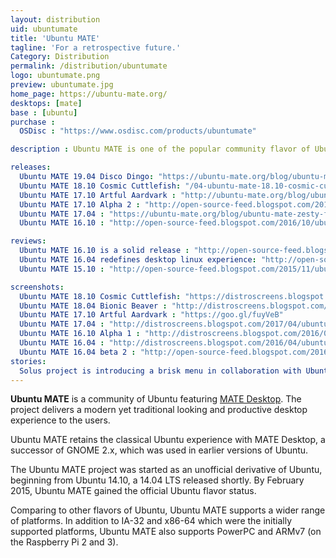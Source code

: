 ```yaml
---
layout: distribution
uid: ubuntumate
title: 'Ubuntu MATE'
tagline: 'For a retrospective future.'
Category: Distribution
permalink: /distribution/ubuntumate
logo: ubuntumate.png
preview: ubuntumate.jpg
home_page: https://ubuntu-mate.org/
desktops: [mate]
base : [ubuntu]
purchase :
  OSDisc : "https://www.osdisc.com/products/ubuntumate"

description : Ubuntu MATE is one of the popular community flavor of Ubuntu delivering, classical yet productive and mdoern desktop experience. Stories, updates and reviews of Ubuntu MATE.

releases:
  Ubuntu MATE 19.04 Disco Dingo: "https://ubuntu-mate.org/blog/ubuntu-mate-disco-final-release/"
  Ubuntu MATE 18.10 Cosmic Cuttlefish: "/04-ubuntu-mate-18.10-cosmic-cuttlefish-ships-a-more-stable-mate-desktop/"
  Ubuntu MATE 17.10 Artful Aardvark : "http://ubuntu-mate.org/blog/ubuntu-mate-artful-final-release/"
  Ubuntu MATE 17.10 Alpha 2 : "http://open-source-feed.blogspot.com/2017/07/ubuntu-mate-1710-alpha-2-released-with.html"
  Ubuntu MATE 17.04 : "https://ubuntu-mate.org/blog/ubuntu-mate-zesty-final-release/"
  Ubuntu MATE 16.10 : "http://open-source-feed.blogspot.com/2016/10/ubuntu-mate-1610-released-with-mate.html" 

reviews:
  Ubuntu MATE 16.10 is a solid release : "http://open-source-feed.blogspot.com/2016/10/ubuntu-mate-1610-is-solid-release-review.html"
  Ubuntu MATE 16.04 redefines desktop linux experience: "http://open-source-feed.blogspot.com/2016/04/ubuntu-mate-1604-redefines-desktop.html"
  Ubuntu MATE 15.10 : "http://open-source-feed.blogspot.com/2015/11/ubuntu-mate-1510-review.html"

screenshots:
  Ubuntu MATE 18.10 Cosmic Cuttlefish: "https://distroscreens.blogspot.com/2018/11/ubuntu-mate-1810-cosmic-cuttlefish.html"
  Ubuntu MATE 18.04 Bionic Beaver : "http://distroscreens.blogspot.com/2018/05/ubuntu-mate-1804-bionic-beaver.html"
  Ubuntu MATE 17.10 Artful Aardvark : "https://goo.gl/fuyVeB"
  Ubuntu MATE 17.04 : "http://distroscreens.blogspot.com/2017/04/ubuntu-mate-1704-zesty-zapus-screenshots.html"
  Ubuntu MATE 16.10 Alpha 1 : "http://distroscreens.blogspot.com/2016/07/ubuntu-mate-1610-alpha-1-screenshots.html"
  Ubuntu MATE 16.04 : "http://distroscreens.blogspot.com/2016/04/ubuntu-mate-1604-screenshots.html"
  Ubuntu MATE 16.04 beta 2 : "http://open-source-feed.blogspot.com/2016/03/ubuntu-mate-1604-beta-2-screenshot-tour.html"
stories:
  Solus project is introducing a brisk menu in collaboration with Ubuntu MATE : "http://open-source-feed.blogspot.com/2016/12/solus-project-is-introducing-brisk-menu.html"
---
```


**Ubuntu MATE** is a community of Ubuntu featuring [MATE Desktop](/desktop/mate). The project delivers a modern yet traditional looking and productive desktop experience to the users.

Ubuntu MATE retains the classical Ubuntu experience with MATE Desktop, a successor of GNOME 2.x, which was used in earlier versions of Ubuntu.

The Ubuntu MATE project was started as an unofficial derivative of Ubuntu, beginning from Ubuntu 14.10, a 14.04 LTS released shortly. By February 2015, Ubuntu MATE gained the official Ubuntu flavor status.

Comparing to other flavors of Ubuntu, Ubuntu MATE supports a wider range of platforms. In addition to IA-32 and x86-64 which were the initially supported platforms, Ubuntu MATE also supports PowerPC and ARMv7 (on the Raspberry Pi 2 and 3).